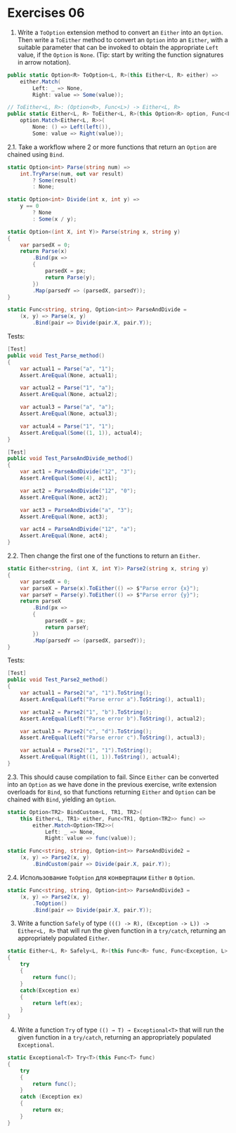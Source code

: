 # Exercises 06

1. Write a `ToOption` extension method to convert an `Either` into an
`Option`. Then write a `ToEither` method to convert an `Option` into an `Either`,
with a suitable parameter that can be invoked to obtain the appropriate `Left` value,
if the `Option` is `None`. (Tip: start by writing the function signatures in arrow notation).

```csharp
public static Option<R> ToOption<L, R>(this Either<L, R> either) =>
    either.Match(
        Left: _ => None,
        Right: value => Some(value));
```

```csharp
// ToEither<L, R>: (Option<R>, Func<L>) -> Either<L, R>
public static Either<L, R> ToEither<L, R>(this Option<R> option, Func<L> left) =>
    option.Match<Either<L, R>>(
        None: () => Left(left()),
        Some: value => Right(value));
```

2.1. Take a workflow where 2 or more functions that return an `Option` are chained using `Bind`.

```csharp
static Option<int> Parse(string num) =>
    int.TryParse(num, out var result)
        ? Some(result)
        : None;

static Option<int> Divide(int x, int y) =>
    y == 0
        ? None
        : Some(x / y);

static Option<(int X, int Y)> Parse(string x, string y)
{
    var parsedX = 0;
    return Parse(x)
        .Bind(px =>
        {
            parsedX = px;
            return Parse(y);
        })
        .Map(parsedY => (parsedX, parsedY));
}

static Func<string, string, Option<int>> ParseAndDivide =
    (x, y) => Parse(x, y)
        .Bind(pair => Divide(pair.X, pair.Y));
```

Tests:

```csharp
[Test]
public void Test_Parse_method()
{
    var actual1 = Parse("a", "1");
    Assert.AreEqual(None, actual1);

    var actual2 = Parse("1", "a");
    Assert.AreEqual(None, actual2);

    var actual3 = Parse("a", "a");
    Assert.AreEqual(None, actual3);

    var actual4 = Parse("1", "1");
    Assert.AreEqual(Some((1, 1)), actual4);
}

[Test]
public void Test_ParseAndDivide_method()
{
    var act1 = ParseAndDivide("12", "3");
    Assert.AreEqual(Some(4), act1);

    var act2 = ParseAndDivide("12", "0");
    Assert.AreEqual(None, act2);

    var act3 = ParseAndDivide("a", "3");
    Assert.AreEqual(None, act3);

    var act4 = ParseAndDivide("12", "a");
    Assert.AreEqual(None, act4);
}
```

2.2. Then change the first one of the functions to return an `Either`.

```csharp
static Either<string, (int X, int Y)> Parse2(string x, string y)
{
    var parsedX = 0;
    var parseX = Parse(x).ToEither(() => $"Parse error {x}");
    var parseY = Parse(y).ToEither(() => $"Parse error {y}");
    return parseX
        .Bind(px =>
        {
            parsedX = px;
            return parseY;
        })
        .Map(parsedY => (parsedX, parsedY));
}
```

Tests:

```csharp
[Test]
public void Test_Parse2_method()
{
    var actual1 = Parse2("a", "1").ToString();
    Assert.AreEqual(Left("Parse error a").ToString(), actual1);

    var actual2 = Parse2("1", "b").ToString();
    Assert.AreEqual(Left("Parse error b").ToString(), actual2);

    var actual3 = Parse2("c", "d").ToString();
    Assert.AreEqual(Left("Parse error c").ToString(), actual3);

    var actual4 = Parse2("1", "1").ToString();
    Assert.AreEqual(Right((1, 1)).ToString(), actual4);
}
```

2.3. This should cause compilation to fail. Since `Either` can be
converted into an `Option` as we have done in the previous exercise,
write extension overloads for `Bind`, so that
functions returning `Either` and `Option` can be chained with `Bind`,
yielding an `Option`.

```csharp
static Option<TR2> BindCustom<L, TR1, TR2>(
    this Either<L, TR1> either, Func<TR1, Option<TR2>> func) =>
        either.Match<Option<TR2>>(
            Left: _ => None,
            Right: value => func(value));
```

```csharp
static Func<string, string, Option<int>> ParseAndDivide2 =
    (x, y) => Parse2(x, y)
        .BindCustom(pair => Divide(pair.X, pair.Y));
```

2.4. Использование `ToOption` для конвертации `Either` в `Option`.

```csharp
static Func<string, string, Option<int>> ParseAndDivide3 =
    (x, y) => Parse2(x, y)
        .ToOption()
        .Bind(pair => Divide(pair.X, pair.Y));
```

3. Write a function `Safely` of type
`((() -> R), (Exception -> L)) -> Either<L, R>` that will
run the given function in a `try/catch`, returning an appropriately
populated `Either`.

```csharp
static Either<L, R> Safely<L, R>(this Func<R> func, Func<Exception, L> left)
{
    try
    {
        return func();
    }
    catch(Exception ex)
    {
        return left(ex);
    }
}
```

4. Write a function `Try` of type `(() → T) → Exceptional<T>` that will
run the given function in a `try/catch`, returning an appropriately
populated `Exceptional`.

```csharp
static Exceptional<T> Try<T>(this Func<T> func)
{
    try
    {
        return func();
    }
    catch (Exception ex)
    {
        return ex;
    }
}
```
